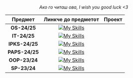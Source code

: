 <div align="center">

*Ако го читаш ова, I wish you good luck <3*

| Предмет | Линкче до предметот | Проект |
| :---: | :---: | :---: |
| **OS-24/25** | [![My Skills](https://skillicons.dev/icons?i=bash,java)](https://github.com/mrkskq/uni-stuff/tree/main/OS) | |
| **IT-24/25** | [![My Skills](https://skillicons.dev/icons?i=cs,dotnet)](https://github.com/mrkskq/uni-stuff/tree/main/IT) | |
| **IPKS-24/25** | [![My Skills](https://skillicons.dev/icons?i=js,html,css)](https://github.com/mrkskq/uni-stuff/tree/main/IPKS) | |
| **PAPS-24/25** | [![My Skills](https://skillicons.dev/icons?i=java)](https://github.com/mrkskq/uni-stuff/tree/main/PAPS) | |
| **OOP-23/24** | [![My Skills](https://skillicons.dev/icons?i=cpp)](https://github.com/mrkskq/uni-stuff/tree/main/OOP) | |
| **SP-23/24** | [![My Skills](https://skillicons.dev/icons?i=cpp)](https://github.com/mrkskq/uni-stuff/tree/main/SP) | |

</div>
